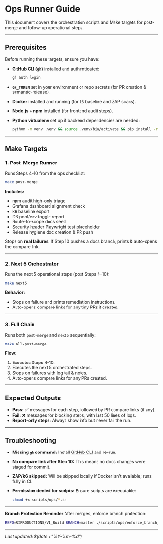 # Ops Runner Guide

This document covers the orchestration scripts and Make targets for post-merge and follow-up operational steps.

---

## Prerequisites

Before running these targets, ensure you have:

- **[GitHub CLI (`gh`)](https://cli.github.com/)** installed and authenticated:
  ```bash
  gh auth login
  ```
- **`GH_TOKEN`** set in your environment or repo secrets (for PR creation & semantic-release).
- **Docker** installed and running (for `k6` baseline and ZAP scans).
- **Node.js + npm** installed (for frontend audit steps).
- **Python virtualenv** set up if backend dependencies are needed:

  ```bash
  python -m venv .venv && source .venv/bin/activate && pip install -r backend/requirements.txt
  ```

---

## Make Targets

### 1. Post-Merge Runner

Runs Steps 4–10 from the ops checklist:

```bash
make post-merge
```

**Includes:**

- npm audit high-only triage
- Grafana dashboard alignment check
- k6 baseline export
- DB pool/env toggle report
- Route-to-scope docs seed
- Security header Playwright test placeholder
- Release hygiene doc creation & PR push

Stops on **real failures**.
If Step 10 pushes a docs branch, prints & auto-opens the compare link.

---

### 2. Next 5 Orchestrator

Runs the next 5 operational steps (post Steps 4–10):

```bash
make next5
```

**Behavior:**

- Stops on failure and prints remediation instructions.
- Auto-opens compare links for any tiny PRs it creates.

---

### 3. Full Chain

Runs both `post-merge` and `next5` sequentially:

```bash
make all-post-merge
```

**Flow:**

1. Executes Steps 4–10.
2. Executes the next 5 orchestrated steps.
3. Stops on failures with log tail & notes.
4. Auto-opens compare links for any PRs created.

---

## Expected Outputs

- **Pass:** ✅ messages for each step, followed by PR compare links (if any).
- **Fail:** ❌ messages for blocking steps, with last 50 lines of logs.
- **Report-only steps:** Always show info but never fail the run.

---

## Troubleshooting

- **Missing `gh` command:** Install [GitHub CLI](https://cli.github.com/) and re-run.
- **No compare link after Step 10:** This means no docs changes were staged for commit.
- **ZAP/k6 skipped:** Will be skipped locally if Docker isn’t available; runs fully in CI.
- **Permission denied for scripts:** Ensure scripts are executable:

  ```bash
  chmod +x scripts/ops/*.sh
  ```

---

**Branch Protection Reminder**
After merges, enforce branch protection:

```bash
REPO=RIPRODUCTIONS/V1_Build BRANCH=master ./scripts/ops/enforce_branch_protection.sh
```

---

*Last updated: $(date +"%Y-%m-%d")*

